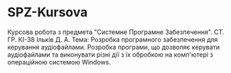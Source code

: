 # SPZ-Kursova
Курсова робота з предмета "Системне Програмне Забезпечення". СТ. ГР. КІ-38 Ільків Д. А.
Тема: Розробка програмного забезпечення для керування аудіофайлами. Розробка програми, що дозволяє керувати аудіофайлами та виконувати різні дії з їх обробкою на комп'ютері з операційною системою Windows.
